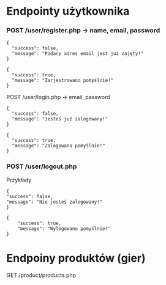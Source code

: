 # Endpointy użytkownika

### POST /user/register.php -> name, email, password  
```
{
  "success": false,
  "message": "Podany adres email jest już zajęty!"
}
```
```
{
  "success": true,
  "message": "Zarjestrowano pomyślnie!"
}
```

POST /user/login.php -> email, password  
```
{
  "success": false,
  "message": "Jesteś już zalogowany!"
}
```
```
{
  "success": true,
  "message": "Zalogowano pomyślnie!"
}
```

### POST /user/logout.php
Przykłady  
```
{
"success": false,
"message": "Nie jesteś zalogowany!"
}
```
```
{
    "success": true,
    "message": "Wylogowano pomyślnie!"
}
```

# Endpoiny produktów (gier)

GET /product/products.php
